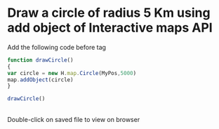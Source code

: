 


# Draw a circle of radius 5 Km using add object of Interactive maps API
Add the following code before </script> tag

```javascript
function drawCircle()
{
var circle = new H.map.Circle(MyPos,5000)
map.addObject(circle)
}

drawCircle()
```
</br> Double-click on saved file to view on browser
